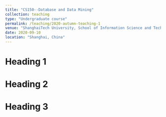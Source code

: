 ```yaml
---
title: "CS150--Database and Data Mining"
collection: teaching
type: "Undergraduate course"
permalink: /teaching/2020-autumn-teaching-1
venue: "ShanghaiTech University, School of Information Science and Technology"
date: 2020-09-10
location: "Shanghai, China"
---
```


<!---This is a description of a teaching experience. You can use markdown like any other post.--->

Heading 1
======

Heading 2
======

Heading 3
======
